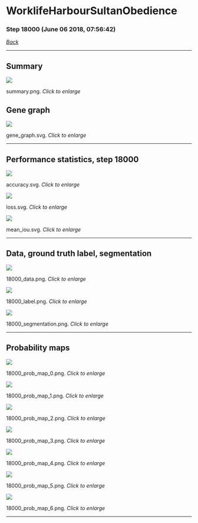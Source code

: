 # WorklifeHarbourSultanObedience

### Step 18000 (June 06 2018, 07:56:42)

[_Back_](..)

---

## Summary

<div class="images"><a href="media/summary.png"><img  src="media/summary.png" align="center"></a><p>summary.png. <i>Click to enlarge</i></p></div>

## Gene graph

<div class="images"><a href="media/gene_graph.svg"><img  src="media/gene_graph.svg" align="center"></a><p>gene_graph.svg. <i>Click to enlarge</i></p></div>

---

## Performance statistics, step 18000

<div class="images"><a href="media/accuracy.svg"><img class="mini" src="media/accuracy.svg" align="center"></a><p>accuracy.svg. <i>Click to enlarge</i></p></div>
<div class="images"><a href="media/loss.svg"><img class="mini" src="media/loss.svg" align="center"></a><p>loss.svg. <i>Click to enlarge</i></p></div>
<div class="images"><a href="media/mean_iou.svg"><img class="mini" src="media/mean_iou.svg" align="center"></a><p>mean_iou.svg. <i>Click to enlarge</i></p></div>

---

## Data, ground truth label, segmentation

<div class="images"><a href="media/18000_data.png"><img class="mini" src="media/18000_data.png" align="center"></a><p>18000_data.png. <i>Click to enlarge</i></p></div>
<div class="images"><a href="media/18000_label.png"><img class="mini" src="media/18000_label.png" align="center"></a><p>18000_label.png. <i>Click to enlarge</i></p></div>
<div class="images"><a href="media/18000_segmentation.png"><img class="mini" src="media/18000_segmentation.png" align="center"></a><p>18000_segmentation.png. <i>Click to enlarge</i></p></div>

---

## Probability maps

<div class="images"><a href="media/18000_prob_map_0.png"><img class="mini" src="media/18000_prob_map_0.png" align="center"></a><p>18000_prob_map_0.png. <i>Click to enlarge</i></p></div>
<div class="images"><a href="media/18000_prob_map_1.png"><img class="mini" src="media/18000_prob_map_1.png" align="center"></a><p>18000_prob_map_1.png. <i>Click to enlarge</i></p></div>
<div class="images"><a href="media/18000_prob_map_2.png"><img class="mini" src="media/18000_prob_map_2.png" align="center"></a><p>18000_prob_map_2.png. <i>Click to enlarge</i></p></div>
<div class="images"><a href="media/18000_prob_map_3.png"><img class="mini" src="media/18000_prob_map_3.png" align="center"></a><p>18000_prob_map_3.png. <i>Click to enlarge</i></p></div>
<div class="images"><a href="media/18000_prob_map_4.png"><img class="mini" src="media/18000_prob_map_4.png" align="center"></a><p>18000_prob_map_4.png. <i>Click to enlarge</i></p></div>
<div class="images"><a href="media/18000_prob_map_5.png"><img class="mini" src="media/18000_prob_map_5.png" align="center"></a><p>18000_prob_map_5.png. <i>Click to enlarge</i></p></div>
<div class="images"><a href="media/18000_prob_map_6.png"><img class="mini" src="media/18000_prob_map_6.png" align="center"></a><p>18000_prob_map_6.png. <i>Click to enlarge</i></p></div>

---


